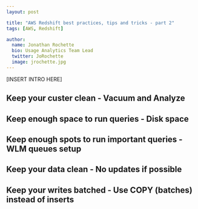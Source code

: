 ```yaml
---
layout: post

title: "AWS Redshift best practices, tips and tricks - part 2"
tags: [AWS, Redshift]

author:
  name: Jonathan Rochette
  bio: Usage Analytics Team Lead
  twitter: JoRochette
  image: jrochette.jpg
---
```


[INSERT INTRO HERE]

<!-- more -->

## Keep your custer clean - Vacuum and Analyze

## Keep enough space to run queries - Disk space

## Keep enough spots to run important queries - WLM queues setup

## Keep your data clean - No updates if possible

## Keep your writes batched - Use COPY (batches) instead of inserts
